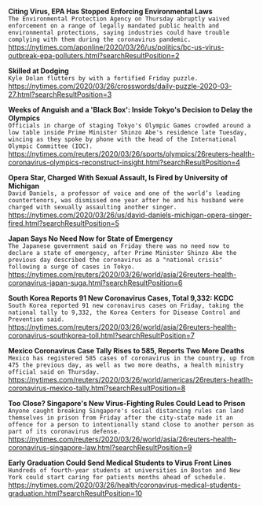 **Citing Virus, EPA Has Stopped Enforcing Environmental Laws**\
`The Environmental Protection Agency on Thursday abruptly waived enforcement on a range of legally mandated public health and environmental protections, saying industries could have trouble complying with them during the coronavirus pandemic.`\
https://nytimes.com/aponline/2020/03/26/us/politics/bc-us-virus-outbreak-epa-polluters.html?searchResultPosition=2

**Skilled at Dodging**\
`Kyle Dolan flutters by with a fortified Friday puzzle.`\
https://nytimes.com/2020/03/26/crosswords/daily-puzzle-2020-03-27.html?searchResultPosition=3

**Weeks of Anguish and a 'Black Box': Inside Tokyo's Decision to Delay the Olympics**\
`Officials in charge of staging Tokyo's Olympic Games crowded around a low table inside Prime Minister Shinzo Abe's residence late Tuesday, wincing as they spoke by phone with the head of the International Olympic Committee (IOC).`\
https://nytimes.com/reuters/2020/03/26/sports/olympics/26reuters-health-coronavirus-olympics-reconstruct-insight.html?searchResultPosition=4

**Opera Star, Charged With Sexual Assault, Is Fired by University of Michigan**\
`David Daniels, a professor of voice and one of the world’s leading countertenors, was dismissed one year after he and his husband were charged with sexually assaulting another singer.`\
https://nytimes.com/2020/03/26/us/david-daniels-michigan-opera-singer-fired.html?searchResultPosition=5

**Japan Says No Need Now for State of Emergency**\
`The Japanese government said on Friday there was no need now to declare a state of emergency, after Prime Minister Shinzo Abe the previous day described the coronavirus as a "national crisis" following a surge of cases in Tokyo. `\
https://nytimes.com/reuters/2020/03/26/world/asia/26reuters-health-coronavirus-japan-suga.html?searchResultPosition=6

**South Korea Reports 91 New Coronavirus Cases, Total 9,332: KCDC**\
`South Korea reported 91 new coronavirus cases on Friday, taking the national tally to 9,332, the Korea Centers for Disease Control and Prevention said. `\
https://nytimes.com/reuters/2020/03/26/world/asia/26reuters-health-coronavirus-southkorea-toll.html?searchResultPosition=7

**Mexico Coronavirus Case Tally Rises to 585, Reports Two More Deaths**\
`Mexico has registered 585 cases of coronavirus in the country, up from 475 the previous day, as well as two more deaths, a health ministry official said on Thursday.`\
https://nytimes.com/reuters/2020/03/26/world/americas/26reuters-heatlh-coronavirus-mexico-tally.html?searchResultPosition=8

**Too Close? Singapore's New Virus-Fighting Rules Could Lead to Prison**\
`Anyone caught breaking Singapore's social distancing rules can land themselves in prison from Friday after the city-state made it an offence for a person to intentionally stand close to another person as part of its coronavirus defense.  `\
https://nytimes.com/reuters/2020/03/26/world/asia/26reuters-health-coronavirus-singapore-law.html?searchResultPosition=9

**Early Graduation Could Send Medical Students to Virus Front Lines**\
`Hundreds of fourth-year students at universities in Boston and New York could start caring for patients months ahead of schedule.`\
https://nytimes.com/2020/03/26/health/coronavirus-medical-students-graduation.html?searchResultPosition=10

